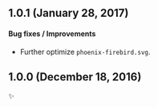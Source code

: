 ## 1.0.1 (January 28, 2017)

#### Bug fixes / Improvements

* Further optimize `phoenix-firebird.svg`.


## 1.0.0 (December 18, 2016)

✨
